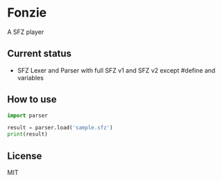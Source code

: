 # Fonzie
A SFZ player

## Current status
- SFZ Lexer and Parser with full SFZ v1 and SFZ v2 except #define and variables

## How to use
```python
import parser

result = parser.load('sample.sfz')
print(result)
```

## License
MIT
